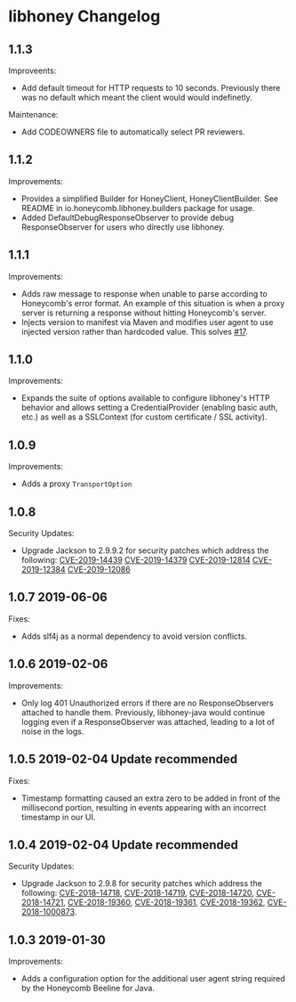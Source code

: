 # libhoney Changelog

## 1.1.3

Improveents:

- Add default timeout for HTTP requests to 10 seconds. Previously there was no default which meant the client would would indefinetly.

Maintenance:
- Add CODEOWNERS file to automatically select PR reviewers.

## 1.1.2

Improvements:

- Provides a simplified Builder for HoneyClient, HoneyClientBuilder. See README in io.honeycomb.libhoney.builders package for usage.
- Added DefaultDebugResponseObserver to provide debug ResponseObserver for users who directly use libhoney.

## 1.1.1

Improvements:

- Adds raw message to response when unable to parse according to Honeycomb's error format. An example of this situation is when a proxy server is returning a response without hitting Honeycomb's server.
- Injects version to manifest via Maven and modifies user agent to use injected version rather than hardcoded value. This solves [#17](https://github.com/honeycombio/libhoney-java/issues/17).

## 1.1.0

Improvements:

- Expands the suite of options available to configure libhoney's HTTP behavior and allows setting a CredentialProvider (enabling basic auth, etc.) as well as a SSLContext (for custom certificate / SSL activity).

## 1.0.9

Improvements:

- Adds a proxy `TransportOption`

## 1.0.8

Security Updates:

- Upgrade Jackson to 2.9.9.2 for security patches which address the following:
  [CVE-2019-14439](https://nvd.nist.gov/vuln/detail/CVE-2019-14439)
  [CVE-2019-14379](https://nvd.nist.gov/vuln/detail/CVE-2019-14379)
  [CVE-2019-12814](https://nvd.nist.gov/vuln/detail/CVE-2019-12814)
  [CVE-2019-12384](https://nvd.nist.gov/vuln/detail/CVE-2019-12384)
  [CVE-2019-12086](https://nvd.nist.gov/vuln/detail/CVE-2019-12086)

## 1.0.7 2019-06-06

Fixes:

- Adds slf4j as a normal dependency to avoid version conflicts.

## 1.0.6 2019-02-06

Improvements:

- Only log 401 Unauthorized errors if there are no ResponseObservers attached to handle them. Previously, libhoney-java would continue logging even if a ResponseObserver was attached, leading to a lot of noise in the logs.

## 1.0.5 2019-02-04 Update recommended

Fixes:

- Timestamp formatting caused an extra zero to be added in front of the millisecond portion, resulting in events appearing with an incorrect timestamp in our UI.

## 1.0.4 2019-02-04 Update recommended

Security Updates:

- Upgrade Jackson to 2.9.8 for security patches which address the following: [CVE-2018-14718](https://nvd.nist.gov/vuln/detail/CVE-2018-14718), [CVE-2018-14719](https://nvd.nist.gov/vuln/detail/CVE-2018-14719), [CVE-2018-14720](https://nvd.nist.gov/vuln/detail/CVE-2018-14720), [CVE-2018-14721](https://nvd.nist.gov/vuln/detail/CVE-2018-14721), [CVE-2018-19360](https://nvd.nist.gov/vuln/detail/CVE-2018-19360), [CVE-2018-19361](https://nvd.nist.gov/vuln/detail/CVE-2018-19361), [CVE-2018-19362](https://nvd.nist.gov/vuln/detail/CVE-2018-19362), [CVE-2018-1000873](https://nvd.nist.gov/vuln/detail/CVE-2018-1000873).

## 1.0.3 2019-01-30

Improvements:

- Adds a configuration option for the additional user agent string required by the Honeycomb Beeline for Java.
